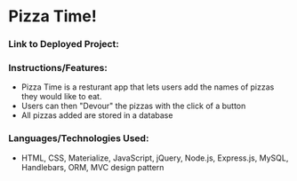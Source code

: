 # Pizza Time!

### Link to Deployed Project:

### Instructions/Features:
* Pizza Time is a resturant app that lets users add the names of pizzas they would like to eat.
* Users can then "Devour" the pizzas with the click of a button
* All pizzas added are stored in a database

### Languages/Technologies Used:
* HTML, CSS, Materialize, JavaScript, jQuery, Node.js, Express.js, MySQL, Handlebars, ORM, MVC design pattern
